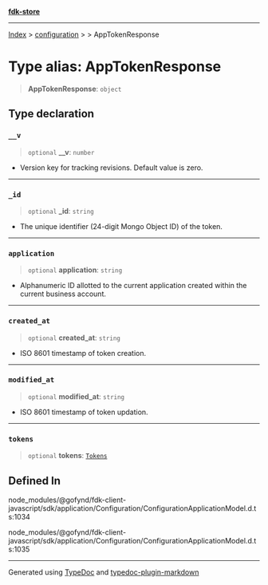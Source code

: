 [**fdk-store**](../../../README.md)
***

[Index](../../../API.md) > [configuration](../../README.md) > [<internal>](../README.md) > AppTokenResponse

# Type alias: AppTokenResponse

> **AppTokenResponse**: `object`

## Type declaration

### `__v`

> `optional` **\_\_v**: `number`

- Version key for tracking revisions. Default value is zero.

***

### `_id`

> `optional` **\_id**: `string`

- The unique identifier (24-digit Mongo Object ID)
of the token.

***

### `application`

> `optional` **application**: `string`

- Alphanumeric ID allotted to the current
application created within the current business account.

***

### `created_at`

> `optional` **created\_at**: `string`

- ISO 8601 timestamp of token creation.

***

### `modified_at`

> `optional` **modified\_at**: `string`

- ISO 8601 timestamp of token updation.

***

### `tokens`

> `optional` **tokens**: [`Tokens`](type-alias.Tokens.md)

## Defined In

node\_modules/@gofynd/fdk-client-javascript/sdk/application/Configuration/ConfigurationApplicationModel.d.ts:1034

node\_modules/@gofynd/fdk-client-javascript/sdk/application/Configuration/ConfigurationApplicationModel.d.ts:1035

***
Generated using [TypeDoc](https://typedoc.org/) and [typedoc-plugin-markdown](https://www.npmjs.com/package/typedoc-plugin-markdown)
